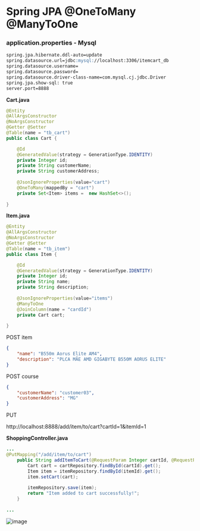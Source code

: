 # Spring JPA @OneToMany @ManyToOne

### application.properties - Mysql
```markdown
spring.jpa.hibernate.ddl-auto=update
spring.datasource.url=jdbc:mysql://localhost:3306/itemcart_db
spring.datasource.username=
spring.datasource.password=
spring.datasource.driver-class-name=com.mysql.cj.jdbc.Driver
spring.jpa.show-sql: true
server.port=8888
```

__Cart.java__
```java
@Entity
@AllArgsConstructor 
@NoArgsConstructor
@Getter @Setter
@Table(name = "tb_cart")
public class Cart {

	@Id
	@GeneratedValue(strategy = GenerationType.IDENTITY)
	private Integer id;
	private String customerName;
	private String customerAddress;
	
	@JsonIgnoreProperties(value="cart")
	@OneToMany(mappedBy = "cart")
	private Set<Item> items =  new HashSet<>();
	
}
```
__Item.java__
```java
@Entity
@AllArgsConstructor 
@NoArgsConstructor
@Getter @Setter
@Table(name = "tb_item")
public class Item {

	@Id
	@GeneratedValue(strategy = GenerationType.IDENTITY)
	private Integer id;
	private String name;
	private String description;
	
	@JsonIgnoreProperties(value="items")
	@ManyToOne
	@JoinColumn(name = "cardId")
	private Cart cart;
	
}
```

POST item
```json
{
    "name": "B550m Aorus Elite AM4",
    "description": "PLCA MÃE AMD GIGABYTE B550M AORUS ELITE"
}
```

POST course

```json
{
    "customerName": "customer03",
    "customerAddress": "MG"
}
```

PUT 

http://localhost:8888/add/item/to/cart?cartId=1&itemId=1



__ShoppingController.java__
```java
...
@PutMapping("/add/item/to/cart")
	public String addItemToCart(@RequestParam Integer cartId, @RequestParam Integer itemId) {
		Cart cart = cartRepository.findById(cartId).get();
		Item item = itemRepository.findById(itemId).get();
		item.setCart(cart);
		
		itemRepository.save(item);
		return "Item added to cart successfully!";
	}
	
...
```
![image](https://github.com/user-attachments/assets/30bc06ab-ae63-4178-96a2-40af1f644797)
